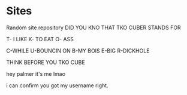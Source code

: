 # Sites
Random site repository
DID YOU KNO THAT TKO CUBER STANDS FOR 


T- I LIKE
K- TO EAT
O- ASS

C-WHILE
U-BOUNCIN ON
B-MY BOIS
E-BIG
R-DICKHOLE

THINK BEFORE YOU TKO CUBE


hey palmer it's me lmao

i can confirm you got my username right.
